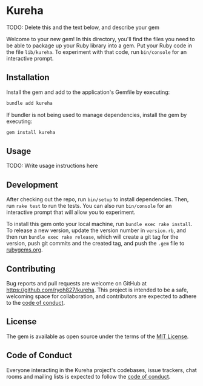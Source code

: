 # Kureha

TODO: Delete this and the text below, and describe your gem

Welcome to your new gem! In this directory, you'll find the files you need to be able to package up your Ruby library into a gem. Put your Ruby code in the file `lib/kureha`. To experiment with that code, run `bin/console` for an interactive prompt.

## Installation

Install the gem and add to the application's Gemfile by executing:

```bash
bundle add kureha
```

If bundler is not being used to manage dependencies, install the gem by executing:

```bash
gem install kureha
```

## Usage

TODO: Write usage instructions here

## Development

After checking out the repo, run `bin/setup` to install dependencies. Then, run `rake test` to run the tests. You can also run `bin/console` for an interactive prompt that will allow you to experiment.

To install this gem onto your local machine, run `bundle exec rake install`. To release a new version, update the version number in `version.rb`, and then run `bundle exec rake release`, which will create a git tag for the version, push git commits and the created tag, and push the `.gem` file to [rubygems.org](https://rubygems.org).

## Contributing

Bug reports and pull requests are welcome on GitHub at https://github.com/ryoh827/kureha. This project is intended to be a safe, welcoming space for collaboration, and contributors are expected to adhere to the [code of conduct](https://github.com/ryoh827/kureha/blob/main/CODE_OF_CONDUCT.md).

## License

The gem is available as open source under the terms of the [MIT License](https://opensource.org/licenses/MIT).

## Code of Conduct

Everyone interacting in the Kureha project's codebases, issue trackers, chat rooms and mailing lists is expected to follow the [code of conduct](https://github.com/ryoh827/kureha/blob/main/CODE_OF_CONDUCT.md).
